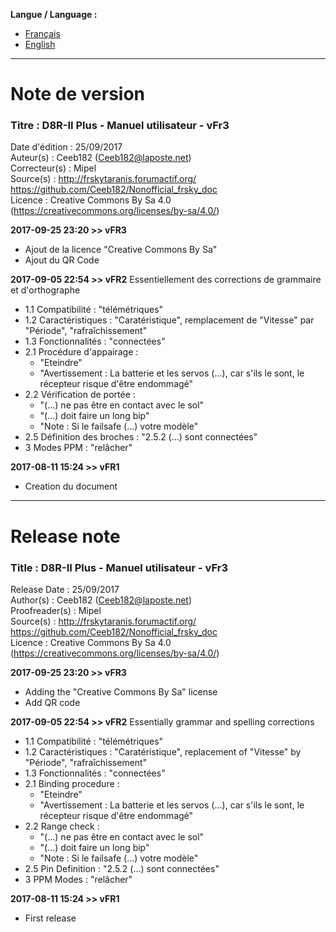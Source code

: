 **Langue / Language :**
- [Français](#FR)
- [English](#EN)

--------------------------------------------------------------------------------------

<a name="FR"></a>
# Note de version

### Titre : D8R-II Plus - Manuel utilisateur - vFr3  
Date d'édition : 25/09/2017  
Auteur(s) : Ceeb182 (Ceeb182@laposte.net)  
Correcteur(s) : Mipel  
Source(s) : http://frskytaranis.forumactif.org/  https://github.com/Ceeb182/Nonofficial_frsky_doc  
Licence : Creative Commons By Sa 4.0 (https://creativecommons.org/licenses/by-sa/4.0/)  

**2017-09-25 23:20 >> vFR3**
- Ajout de la licence "Creative Commons By Sa"
- Ajout du QR Code

**2017-09-05 22:54 >> vFR2**
Essentiellement des corrections de grammaire et d'orthographe
- 1.1 Compatibilité : "télémétriques"
- 1.2 Caractéristiques : "Caratéristique", remplacement de "Vitesse" par "Période", "rafraîchissement"
- 1.3 Fonctionnalités : "connectées"
- 2.1 Procédure d'appairage :
  * "Eteindre"
  * "Avertissement : La batterie et les servos (...), car s'ils le sont, le récepteur risque d'être endommagé"
- 2.2 Vérification de portée :
  * "(...) ne pas être en contact avec le sol"
  * "(...) doit faire un long bip"
  * "Note : Si le failsafe (...) votre modèle"
- 2.5 Définition des broches : "2.5.2 (...) sont connectées"
- 3 Modes PPM : "relâcher"

**2017-08-11 15:24 >> vFR1**
- Creation du document

--------------------------------------------------------------------------------------

<a name="EN"></a>
# Release note

### Title : D8R-II Plus - Manuel utilisateur - vFr3  
Release Date : 25/09/2017  
Author(s) : Ceeb182 (Ceeb182@laposte.net)  
Proofreader(s) : Mipel  
Source(s) : http://frskytaranis.forumactif.org/  https://github.com/Ceeb182/Nonofficial_frsky_doc  
Licence : Creative Commons By Sa 4.0 (https://creativecommons.org/licenses/by-sa/4.0/)  

**2017-09-25 23:20 >> vFR3**
- Adding the "Creative Commons By Sa" license
- Add QR code

**2017-09-05 22:54 >> vFR2**
Essentially grammar and spelling corrections
- 1.1 Compatibilité : "télémétriques"
- 1.2 Caractéristiques : "Caratéristique", replacement of "Vitesse" by "Période", "rafraîchissement"
- 1.3 Fonctionnalités : "connectées"
- 2.1 Binding procedure :
  * "Eteindre"
  * "Avertissement : La batterie et les servos (...), car s'ils le sont, le récepteur risque d'être endommagé"
- 2.2 Range check :
  * "(...) ne pas être en contact avec le sol"
  * "(...) doit faire un long bip"
  * "Note : Si le failsafe (...) votre modèle"
- 2.5 Pin Definition : "2.5.2 (...) sont connectées"
- 3 PPM Modes : "relâcher"

**2017-08-11 15:24 >> vFR1**
- First release
